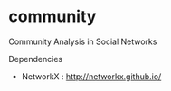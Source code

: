 # community
Community Analysis in Social Networks

Dependencies

- NetworkX : http://networkx.github.io/

